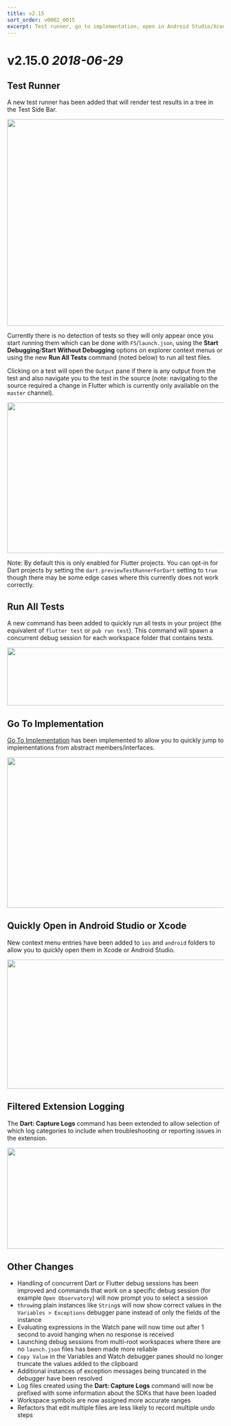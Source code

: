 ```yaml
---
title: v2.15
sort_order: v0002_0015
excerpt: Test runner, go to implementation, open in Android Studio/Xcode...
---
```


# v2.15.0 *2018-06-29*

## Test Runner

A new test runner has been added that will render test results in a tree in the Test Side Bar.

<img loading="lazy" src="/images/release_notes/v2.15/test_tree.png" width="560" height="480" />

Currently there is no detection of tests so they will only appear once you start running them which can be done with `F5`/`launch.json`, using the **Start Debugging**/**Start Without Debugging** options on explorer context menus or using the new **Run All Tests** command (noted below) to run all test files.

Clicking on a test will open the `Output` pane if there is any output from the test and also navigate you to the test in the source (note: navigating to the source required a change in Flutter which is currently only available on the `master` channel).

<img loading="lazy" src="/images/release_notes/v2.15/test_output.png" width="700" height="350" />

Note: By default this is only enabled for Flutter projects. You can opt-in for Dart projects by setting the `dart.previewTestRunnerForDart` setting to `true` though there may be some edge cases where this currently does not work correctly.

## Run All Tests

A new command has been added to quickly run all tests in your project (the equivalent of `flutter test` or `pub run test`). This command will spawn a concurrent debug session for each workspace folder that contains tests.

<img loading="lazy" src="/images/release_notes/v2.15/run_all_tests.png" width="700" height="135" />

## Go To Implementation

[Go To Implementation](https://code.visualstudio.com/docs/editor/editingevolved#_go-to-implementation) has been implemented to allow you to quickly jump to implementations from abstract members/interfaces.

<img loading="lazy" src="/images/release_notes/v2.15/go_to_implementation.png" width="700" height="350" />

## Quickly Open in Android Studio or Xcode

New context menu entries have been added to `ios` and `android` folders to allow you to quickly open them in Xcode or Android Studio.

<img loading="lazy" src="/images/release_notes/v2.15/open_in_other_editors.png" width="700" height="300" />

## Filtered Extension Logging

The **Dart: Capture Logs** command has been extended to allow selection of which log categories to include when troubleshooting or reporting issues in the extension.

<img loading="lazy" src="/images/release_notes/v2.15/filtered_logs.png" width="700" height="235" />

## Other Changes

- Handling of concurrent Dart or Flutter debug sessions has been improved and commands that work on a specific debug session (for example `Open Observatory`) will now prompt you to select a session
- `throw`ing plain instances like `String`s will now show correct values in the `Variables > Exceptions` debugger pane instead of only the fields of the instance
- Evaluating expressions in the Watch pane will now time out after 1 second to avoid hanging when no response is received
- Launching debug sessions from multi-root workspaces where there are no `launch.json` files has been made more reliable
- `Copy Value` in the Variables and Watch debugger panes should no longer truncate the values added to the clipboard
- Additional instances of exception messages being truncated in the debugger have been resolved
- Log files created using the **Dart: Capture Logs** command will now be prefixed with some information about the SDKs that have been loaded
- Workspace symbols are now assigned more accurate ranges
- Refactors that edit multiple files are less likely to record multiple undo steps


